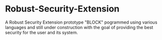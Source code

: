 # Robust-Security-Extension
A Robust Security Extension prototype "BLOCK" pogrammed using various languages and still under construction with the goal of providing the best security for the user and its system.
